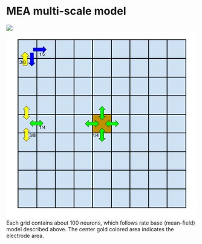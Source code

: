 # MEA multi-scale model
<img src="https://latex.codecogs.com/gif.latex?\begin{cases}&space;\tau&space;\frac{dE_i}{dt}&space;=&space;-E_i&space;&plus;&space;g(J_i&space;u_i&space;x_i&space;E_i&space;&plus;&space;c_i&space;E_{i&plus;1}&space;&plus;&space;c_{i-1}&space;E_{i-1}&space;-&space;c_{thre}&space;z)\\&space;\frac{du_i}{dt}&space;=&space;\frac{U_i&space;-&space;u_i}{\tau_F}&space;&plus;&space;U_i&space;(1-u_i)&space;E_i\\&space;\frac{dx_i}{dt}&space;=&space;\frac{1-x_i}{\tau_D}&space;-&space;u_i&space;x_i&space;E_i\\&space;\frac{dz_i}{dt}&space;=&space;\frac{E_i&space;-&space;z_i}{\tau_{th}}\\&space;\end{cases}\\&space;g(z)&space;=&space;\alpha&space;\log(1&space;&plus;&space;\exp{\frac{z}{\alpha}})\\&space;\tau&space;:&space;membrane\:&space;time\:&space;constant\\&space;J_i&space;:&space;strength\:&space;of\:&space;connection\,&space;inside\,&space;grid\\&space;c_i&space;:&space;strength\,&space;of\,&space;connection\,&space;between\,&space;ith\,&space;grid\\&space;c_{thre}&space;:&space;dynamic\;&space;threshold\;coefficient\\&space;U_i&space;:&space;baseline\;&space;utilization&space;\;factor\\&space;\tau_F&space;:&space;recovery\;&space;time\;&space;constant\;of\;utilazation\;factor\\&space;\tau_D&space;:&space;recovery\;time\;constant\;of\;synaptic\;resources\\&space;\tau_{th}&space;:time\;constant\;of\;dynamic\;threshold" />

<img src="https://github.com/alpha-soliton/Dynamics/blob/master/WorkingMemory/MEA_model/2d_grid_model/grid%20model%20strength%20of%20connection%20included.png" />
Each grid contains about 100 neurons, which follows rate base (mean-field) model described above. The center gold colored area indicates the electrode area.
